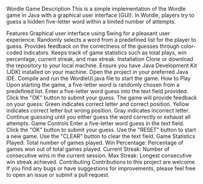 Wordle Game
Description
This is a simple implementation of the Wordle game in Java with a graphical user interface (GUI). In Wordle, players try to guess a hidden five-letter word within a limited number of attempts.

Features
Graphical user interface using Swing for a pleasant user experience.
Randomly selects a word from a predefined list for the player to guess.
Provides feedback on the correctness of the guesses through color-coded indicators.
Keeps track of game statistics such as total plays, win percentage, current streak, and max streak.
Installation
Clone or download the repository to your local machine.
Ensure you have Java Development Kit (JDK) installed on your machine.
Open the project in your preferred Java IDE.
Compile and run the WordleUI.java file to start the game.
How to Play
Upon starting the game, a five-letter word is randomly chosen from a predefined list.
Enter a five-letter word guess into the text field provided.
Click the "OK" button to submit your guess.
The game will provide feedback on your guess:
Green indicates correct letter and correct position.
Yellow indicates correct letter but wrong position.
Gray indicates incorrect letter.
Continue guessing until you either guess the word correctly or exhaust all attempts.
Game Controls
Enter a five-letter word guess in the text field.
Click the "OK" button to submit your guess.
Use the "RESET" button to start a new game.
Use the "CLEAR" button to clear the text field.
Game Statistics
Played: Total number of games played.
Win Percentage: Percentage of games won out of total games played.
Current Streak: Number of consecutive wins in the current session.
Max Streak: Longest consecutive win streak achieved.
Contributing
Contributions to this project are welcome. If you find any bugs or have suggestions for improvements, please feel free to open an issue or submit a pull request.
